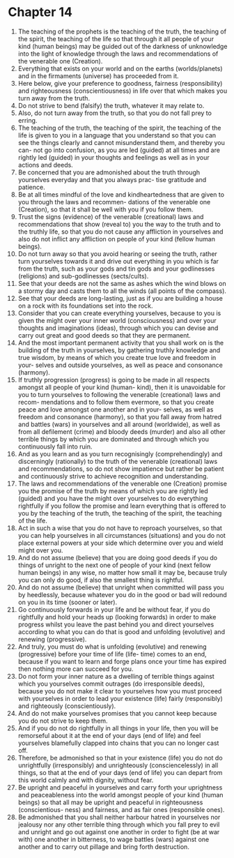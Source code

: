 # Chapter 14
1) The teaching of the prophets is the teaching of the truth, the teaching of the spirit, the teaching of the life so
 that through it all people of your kind (human beings) may be guided out of the darkness of unknowledge
 into the light of knowledge through the laws and recommendations of the venerable one (Creation).
2) Everything that exists on your world and on the earths (worlds/planets) and in the firmaments (universe) has
 proceeded from it.
3) Here below, give your preference to goodness, fairness (responsibility) and righteousness (conscientiousness)
 in life over that which makes you turn away from the truth.
4) Do not strive to bend (falsify) the truth, whatever it may relate to.
5) Also, do not turn away from the truth, so that you do not fall prey to erring.
6) The teaching of the truth, the teaching of the spirit, the teaching of the life is given to you in a language that
 you understand so that you can see the things clearly and cannot misunderstand them, and thereby you can-
 not go into confusion, as you are led (guided) at all times and are rightly led (guided) in your thoughts and
 feelings as well as in your actions and deeds.
7) Be concerned that you are admonished about the truth through yourselves everyday and that you always prac-
 tise gratitude and patience.
8) Be at all times mindful of the love and kindheartedness that are given to you through the laws and recommen-
 dations of the venerable one (Creation), so that it shall be well with you if you follow them.
9) Trust the signs (evidence) of the venerable (creational) laws and recommendations that show (reveal to) you
 the way to the truth and to the truthly life, so that you do not cause any affliction in yourselves and also do
 not inflict any affliction on people of your kind (fellow human beings).
10) Do not turn away so that you avoid hearing or seeing the truth, rather turn yourselves towards it and drive out
 everything in you which is far from the truth, such as your gods and tin gods and your godlinesses (religions)
 and sub-godlinesses (sects/cults).
11) See that your deeds are not the same as ashes which the wind blows on a stormy day and casts them to all
 the winds (all points of the compass).
12) See that your deeds are long-lasting, just as if you are building a house on a rock with its foundations set into
 the rock.
13) Consider that you can create everything yourselves, because to you is given the might over your inner world
 (consciousness) and over your thoughts and imaginations (ideas), through which you can devise and carry out
 great and good deeds so that they are permanent.
14) And the most important permanent activity that you shall work on is the building of the truth in yourselves,
 by gathering truthly knowledge and true wisdom, by means of which you create true love and freedom in your-
 selves and outside yourselves, as well as peace and consonance (harmony).
15) If truthly progression (progress) is going to be made in all respects amongst all people of your kind (human- kind), then it is unavoidable for you to turn yourselves to following the venerable (creational) laws and recom-
mendations and to follow them evermore, so that you create peace and love amongst one another and in your-
selves, as well as freedom and consonance (harmony), so that you fall away from hatred and battles (wars) in
yourselves and all around (worldwide), as well as from all defilement (crime) and bloody deeds (murder) and
also all other terrible things by which you are dominated and through which you continuously fall into ruin.
16) And as you learn and as you turn recognisingly (comprehendingly) and discerningly (rationally) to the truth of
 the venerable (creational) laws and recommendations, so do not show impatience but rather be patient and
 continuously strive to achieve recognition and understanding.
17) The laws and recommendations of the venerable one (Creation) promise you the promise of the truth by means
 of which you are rightly led (guided) and you have the might over yourselves to do everything rightfully if you
 follow the promise and learn everything that is offered to you by the teaching of the truth, the teaching of the
 spirit, the teaching of the life.
18) Act in such a wise that you do not have to reproach yourselves, so that you can help yourselves in all circumstances (situations) and you do not place external powers at your side which determine over you and wield might over you.
19) And do not assume (believe) that you are doing good deeds if you do things of unright to the next one of
 people of your kind (next fellow human beings) in any wise, no matter how small it may be, because truly you
 can only do good, if also the smallest thing is rightful.
 20) And do not assume (believe) that unright when committed will pass you by heedlessly, because whatever you
 do in the good or bad will redound on you in its time (sooner or later).
21) Go continuously forwards in your life and be without fear, if you do rightfully and hold your heads up (looking
 forwards) in order to make progress whilst you leave the past behind you and direct yourselves according to
 what you can do that is good and unfolding (evolutive) and renewing (progressive).
22) And truly, you must do what is unfolding (evolutive) and renewing (progressive) before your time of life (life-
 time) comes to an end, because if you want to learn and forge plans once your time has expired then nothing
 more can succeed for you.
23) Do not form your inner nature as a dwelling of terrible things against which you yourselves commit outrages
 (do irresponsible deeds), because you do not make it clear to yourselves how you must proceed with yourselves
 in order to lead your existence (life) fairly (responsibly) and righteously (conscientiously).
24) And do not make yourselves promises that you cannot keep because you do not strive to keep them.
25) And if you do not do rightfully in all things in your life, then you will be remorseful about it at the end of your
 days (end of life) and feel yourselves blamefully clapped into chains that you can no longer cast off.
26) Therefore, be admonished so that in your existence (life) you do not do unrightfully (irresponsibly) and
 unrighteously (consciencelessly) in all things, so that at the end of your days (end of life) you can depart from
 this world calmly and with dignity, without fear.
27) Be upright and peaceful in yourselves and carry forth your uprightness and peaceableness into the world amongst
 people of your kind (human beings) so that all may be upright and peaceful in righteousness (conscientious-
 ness) and fairness, and as fair ones (responsible ones).
28) Be admonished that you shall neither harbour hatred in yourselves nor jealousy nor any other terrible thing through
 which you fall prey to evil and unright and go out against one another in order to fight (be at war with) one
 another in bitterness, to wage battles (wars) against one another and to carry out pillage and bring forth
 destruction.
 
